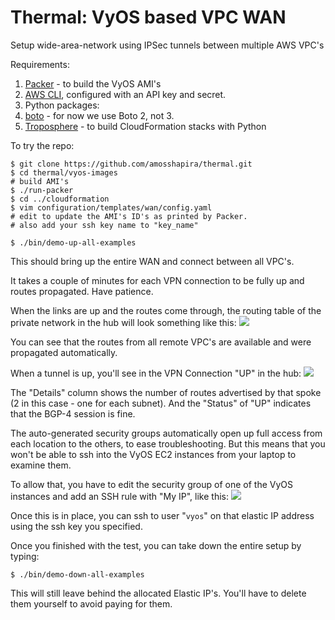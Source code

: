 # Thermal: VyOS based VPC WAN
Setup wide-area-network using IPSec tunnels between multiple AWS VPC's

Requirements:

1. [Packer](packer.io) - to build the VyOS AMI's
2. [AWS CLI](https://aws.amazon.com/cli/), configured with an API key and secret.
3. Python packages:
  1. [boto](https://github.com/boto/boto) - for now we use Boto 2, not 3.
  2. [Troposphere](https://github.com/cloudtools/troposphere) - to build CloudFormation stacks with Python

To try the repo:

```
$ git clone https://github.com/amosshapira/thermal.git
$ cd thermal/vyos-images
# build AMI's
$ ./run-packer
$ cd ../cloudformation
$ vim configuration/templates/wan/config.yaml
# edit to update the AMI's ID's as printed by Packer.
# also add your ssh key name to "key_name"
```

```
$ ./bin/demo-up-all-examples
```
This should bring up the entire WAN and connect between all VPC's.

It takes a couple of minutes for each VPN connection to be fully up and routes propagated. Have patience.

When the links are up and the routes come through, the routing table of the private network in the hub will look something like this:
![](https://github.com/amosshapira/thermal/raw/master/docs/images/route-tables.png)

You can see that the routes from all remote VPC's are available and were propagated automatically.

When a tunnel is up, you'll see in the VPN Connection "UP" in the hub:
![](https://github.com/amosshapira/thermal/raw/master/docs/images/tunnels-up.png)

The "Details" column shows the number of routes advertised by that spoke (2 in this case - one for each subnet). And the "Status" of "UP" indicates that the BGP-4 session is fine.

The auto-generated security groups automatically open up full access from each location to the others, to ease troubleshooting. But this means that you won't be able to ssh into the VyOS EC2 instances from your laptop to examine them.

To allow that, you have to edit the security group of one of the VyOS instances and add an SSH rule with "My IP", like this:
![](https://github.com/amosshapira/thermal/raw/master/docs/images/adding-my-ip-ssh.png)

Once this is in place, you can ssh to user "`vyos`" on that elastic IP address using the ssh key you specified.

Once you finished with the test, you can take down the entire setup by typing:

```
$ ./bin/demo-down-all-examples
```

This will still leave behind the allocated Elastic IP's. You'll have to delete them yourself to avoid paying for them.
